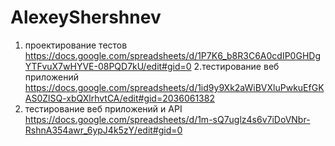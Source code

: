 # AlexeyShershnev
1. проектирование тестов
https://docs.google.com/spreadsheets/d/1P7K6_b8R3C6A0cdIP0GHDgYTFvuX7wHYVE-08PQD7kU/edit#gid=0
2.тестирование веб приложений
https://docs.google.com/spreadsheets/d/1id9y9Xk2aWiBVXluPwkuEfGKAS0ZlSQ-xbQXlrhvtCA/edit#gid=2036061382
3. тестирование веб приложений и API
https://docs.google.com/spreadsheets/d/1m-sQ7uglz4s6v7iDoVNbr-RshnA354awr_6ypJ4k5zY/edit#gid=0
   
